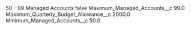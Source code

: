<?xml version="1.0" encoding="UTF-8"?>
<CustomMetadata xmlns="http://soap.sforce.com/2006/04/metadata" xmlns:xsi="http://www.w3.org/2001/XMLSchema-instance" xmlns:xsd="http://www.w3.org/2001/XMLSchema">
    <label>50 - 99 Managed Accounts</label>
    <protected>false</protected>
    <values>
        <field>Maximum_Managed_Accounts__c</field>
        <value xsi:type="xsd:double">99.0</value>
    </values>
    <values>
        <field>Maximum_Quarterly_Budget_Allowance__c</field>
        <value xsi:type="xsd:double">2000.0</value>
    </values>
    <values>
        <field>Minimum_Managed_Accounts__c</field>
        <value xsi:type="xsd:double">50.0</value>
    </values>
</CustomMetadata>
